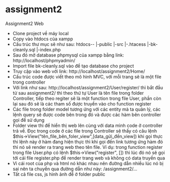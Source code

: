 # assignment2
Assignment2 Web
- Clone project về máy local
- Copy vào htdocs của xampp
- Cấu trúc thư mục sẽ như sau:
htdocs--
       |-public
       |-src
       |-.htacess
       |-bk-cleanly.sql
       |-index.php
- Sau đó mở database phpmysql của xampp bằng link: http://localhost/phpmyadmin/ 
- Import file bk-cleanly.sql vào để tạo database cho project
- Truy cập vào web với link: http://localhost/assignment2/Home/
- Cấu trúc code được viết theo mô hình MVC, với mỗi trang sẽ là một file trong controller
- Với link như sau: http://localhost/assignment2/User/register/ thì bắt đầu từ sau assignment2/ thì theo thứ tự User là tên file trong folder Controller, 
tiếp theo regiter sẽ là một function trong file User, phần còn lại sau đó sẽ là các tham số được truyển vào cho function register
- Các file trong folder model tương ứng với các entity mà ta quản lý, các lệnh query sẽ được code bên trong đó và được các hàm bên controller gọi để sử dụng
- Folder view thì để hiển thị web lên cùng với data mình code ở controller trả về. Đọc trong code ở các file trong Controller sẽ thấy 
có câu lệnh $this->View("tên_file_bên_foler_view",[data_gửi_đến_view]) khi gọi thực thi lệnh này ở hàm đang hiện thực thì khi gọi đến link tương ứng hàm đó thì
nó sẽ render ra trang web theo tên file. Ví dụ: trong function register trong file User.php có lệnh $this->View("register", []) thì lúc đó nó sẽ gọi tới cái file register.php
để render trang web và không có data truyền qua
- Vì cái root của php và html nó khác nhau nên đường dẫn nhiều lúc nó bị sai nên ta chuyển qua đường dẫn như này: /assignment2/...
- Tất cả file css, js hình ảnh để ở folder public 
